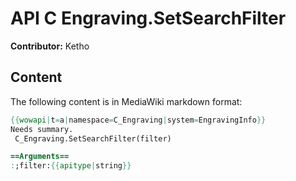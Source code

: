 # API C Engraving.SetSearchFilter

**Contributor:** Ketho

## Content

The following content is in MediaWiki markdown format:

```mediawiki
{{wowapi|t=a|namespace=C_Engraving|system=EngravingInfo}}
Needs summary.
 C_Engraving.SetSearchFilter(filter)

==Arguments==
:;filter:{{apitype|string}}
```